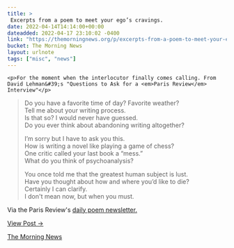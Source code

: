 ```yaml
---
title: > 
 Excerpts from a poem to meet your ego’s cravings.
date: 2022-04-14T14:14:00+00:00
dateadded: 2022-04-17 23:10:02 -0400
link: "https://themorningnews.org/p/excerpts-from-a-poem-to-meet-your-egos-cravings"
bucket: The Morning News
layout: urlnote
tags: ["misc", "news"]
--- 
```




  

  
    <p>For the moment when the interlocutor finally comes calling. From David Lehman&#39;s "Questions to Ask for a <em>Paris Review</em> Interview"</p>

<blockquote>
<p>Do you have a favorite time of day? Favorite weather?<br />
Tell me about your writing process.<br />
Is that so? I would never have guessed.<br />
Do you ever think about abandoning writing altogether?</p>

<p>I&rsquo;m sorry but I have to ask you this.<br />
How is writing a novel like playing a game of chess?<br />
One critic called your last book a &ldquo;mess.&rdquo;<br />
What do you think of psychoanalysis?</p>

<p>You once told me that the greatest human subject is lust.<br />
Have you thought about how and where you&rsquo;d like to die?<br />
Certainly I can clarify.<br />
I don&#39;t mean now, but when you must.</p>
</blockquote>

<p>Via the Paris Review&#39;s <a href="https://mailchi.mp/theparisreview.org/poem-139929?e=edc5be7f64">daily poem newsletter.</a></p>
    
  
  <p><a href="https://themorningnews.org/p/excerpts-from-a-poem-to-meet-your-egos-cravings">View Post &rarr;</a></p>



 <!-- end excerpt --> 
<div class='bucket'><a class='internal-link' href='/buckets/the-morning-news'>The Morning News</a></div> 
